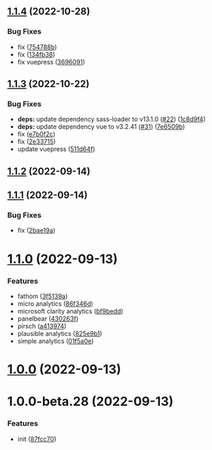 ## [1.1.4](https://github.com/vuepress-star/vuepress-plugin-analytics/compare/v1.1.3...v1.1.4) (2022-10-28)


### Bug Fixes

* fix ([754788b](https://github.com/vuepress-star/vuepress-plugin-analytics/commit/754788b5bc7e0b14112886db55ab33695c0a6e6b))
* fix ([134fb38](https://github.com/vuepress-star/vuepress-plugin-analytics/commit/134fb38ad3f091661888c2a428b1871751ddc0c7))
* fix vuepress ([3696091](https://github.com/vuepress-star/vuepress-plugin-analytics/commit/3696091531e0ce6470a47c526a226402cdb922a8))



## [1.1.3](https://github.com/vuepress-star/vuepress-plugin-analytics/compare/v1.1.2...v1.1.3) (2022-10-22)


### Bug Fixes

* **deps:** update dependency sass-loader to v13.1.0 ([#22](https://github.com/vuepress-star/vuepress-plugin-analytics/issues/22)) ([1c8d9f4](https://github.com/vuepress-star/vuepress-plugin-analytics/commit/1c8d9f40f2cc4823f2ed01ef94f8107524a199b8))
* **deps:** update dependency vue to v3.2.41 ([#31](https://github.com/vuepress-star/vuepress-plugin-analytics/issues/31)) ([7e6509b](https://github.com/vuepress-star/vuepress-plugin-analytics/commit/7e6509b8e7a42e80e92c9dd7dbd7ca344d27db4d))
* fix ([e7b0f2c](https://github.com/vuepress-star/vuepress-plugin-analytics/commit/e7b0f2cae7946685e092df045857ea8f6e2737ce))
* fix ([2e33715](https://github.com/vuepress-star/vuepress-plugin-analytics/commit/2e337152ae7acaf97ef7072085ded225ec40f4e5))
* update vuepress ([511d64f](https://github.com/vuepress-star/vuepress-plugin-analytics/commit/511d64f5adeeaeb9165eddc3250e3bae9b501d0a))



## [1.1.2](https://github.com/vuepress-star/vuepress-plugin-analytics/compare/v1.1.1...v1.1.2) (2022-09-14)



## [1.1.1](https://github.com/vuepress-star/vuepress-plugin-analytics/compare/v1.1.0...v1.1.1) (2022-09-14)


### Bug Fixes

* fix ([2bae19a](https://github.com/vuepress-star/vuepress-plugin-analytics/commit/2bae19a6297d24d5787826f4395df47ef9498e28))



# [1.1.0](https://github.com/vuepress-star/vuepress-plugin-analytics/compare/v1.0.0...v1.1.0) (2022-09-13)


### Features

* fathom ([3f5139a](https://github.com/vuepress-star/vuepress-plugin-analytics/commit/3f5139a035351c5a2753f04cd2366ff015f49e30))
* micro analytics ([86f346d](https://github.com/vuepress-star/vuepress-plugin-analytics/commit/86f346d3fa7d5cdc459d478a2baf7be3db35f2cb))
* microsoft clarity analytics ([bf9bedd](https://github.com/vuepress-star/vuepress-plugin-analytics/commit/bf9beddbb35540abe7faf8b3774516bd4f61f46c))
* panelbear ([430263f](https://github.com/vuepress-star/vuepress-plugin-analytics/commit/430263ff1a5d8a5fac1a50206f185c9935faba8f))
* pirsch ([a413974](https://github.com/vuepress-star/vuepress-plugin-analytics/commit/a4139747933b5173330b8ee133ad561924b8d969))
* plausible analytics ([825e9b1](https://github.com/vuepress-star/vuepress-plugin-analytics/commit/825e9b1a75140b90525b87cece0aefab0f1ed1f9))
* simple analytics ([01f5a0e](https://github.com/vuepress-star/vuepress-plugin-analytics/commit/01f5a0e924cc1d9969def4099566d1155644707a))



# [1.0.0](https://github.com/vuepress-star/vuepress-plugin-analytics/compare/v1.0.0-beta.28...v1.0.0) (2022-09-13)



# 1.0.0-beta.28 (2022-09-13)


### Features

* init ([87fcc70](https://github.com/vuepress-star/vuepress-plugin-analytics/commit/87fcc70d3571642ebe5c65b3c390895aa0815f97))



